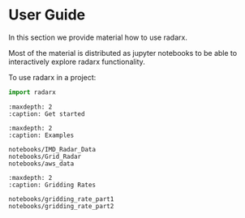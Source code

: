 # User Guide

In this section we provide material how to use radarx.

Most of the material is distributed as jupyter notebooks to be able to interactively explore radarx functionality.

To use radarx in a project:

```python
import radarx
```

```{toctree}
:maxdepth: 2
:caption: Get started
```

```{toctree}
:maxdepth: 2
:caption: Examples

notebooks/IMD_Radar_Data
notebooks/Grid_Radar
notebooks/aws_data
```

```{toctree}
:maxdepth: 2
:caption: Gridding Rates

notebooks/gridding_rate_part1
notebooks/gridding_rate_part2
```
